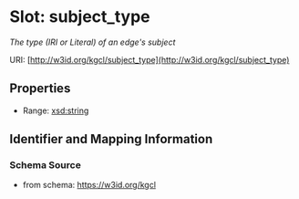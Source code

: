 # Slot: subject_type
_The type (IRI or Literal) of an edge's subject_


URI: [http://w3id.org/kgcl/subject_type](http://w3id.org/kgcl/subject_type)



<!-- no inheritance hierarchy -->


## Properties

 * Range: [xsd:string](xsd:string)



## Identifier and Mapping Information







### Schema Source


* from schema: https://w3id.org/kgcl



